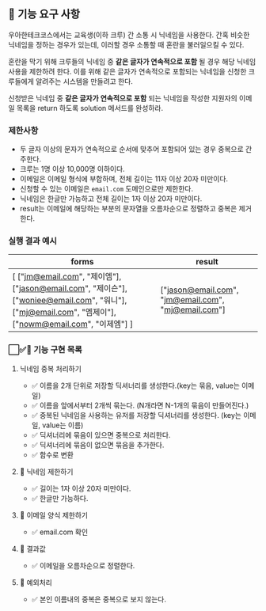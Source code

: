 ## 🚀 기능 요구 사항

우아한테크코스에서는 교육생(이하 크루) 간 소통 시 닉네임을 사용한다. 간혹 비슷한 닉네임을 정하는 경우가 있는데, 이러할 경우 소통할 때 혼란을 불러일으킬 수 있다.

혼란을 막기 위해 크루들의 닉네임 중 **같은 글자가 연속적으로 포함** 될 경우 해당 닉네임 사용을 제한하려 한다. 이를 위해 같은 글자가 연속적으로 포함되는 닉네임을 신청한 크루들에게 알려주는 시스템을 만들려고 한다.

신청받은 닉네임 중 **같은 글자가 연속적으로 포함** 되는 닉네임을 작성한 지원자의 이메일 목록을 return 하도록 solution 메서드를 완성하라.

### 제한사항

- 두 글자 이상의 문자가 연속적으로 순서에 맞추어 포함되어 있는 경우 중복으로 간주한다.
- 크루는 1명 이상 10,000명 이하이다.
- 이메일은 이메일 형식에 부합하며, 전체 길이는 11자 이상 20자 미만이다.
- 신청할 수 있는 이메일은 `email.com` 도메인으로만 제한한다.
- 닉네임은 한글만 가능하고 전체 길이는 1자 이상 20자 미만이다.
- result는 이메일에 해당하는 부분의 문자열을 오름차순으로 정렬하고 중복은 제거한다.

### 실행 결과 예시

| forms                                                                                                                                                 | result                                              |
| ----------------------------------------------------------------------------------------------------------------------------------------------------- | --------------------------------------------------- |
| [ ["jm@email.com", "제이엠"], ["jason@email.com", "제이슨"], ["woniee@email.com", "워니"], ["mj@email.com", "엠제이"], ["nowm@email.com", "이제엠"] ] | ["jason@email.com", "jm@email.com", "mj@email.com"] |

### ⬜✅🚨 기능 구현 목록

1. 닉네임 중복 처리하기

   - ✅ 이름을 2개 단위로 저장할 딕셔너리를 생성한다.(key는 묶음, value는 이메일)
   - ✅ 이름을 앞에서부터 2개씩 묶는다. (N개라면 N-1개의 묶음이 만들어진다.)
   - ✅ 중복된 닉네임을 사용하는 유저를 저장할 딕셔너리를 생성한다. (key는 이메일, value는 이름)
   - ✅ 딕셔너리에 묶음이 있으면 중복으로 처리한다.
   - ✅ 딕셔너리에 묶음이 없으면 묶음을 추가한다.
   - ✅ 함수로 변환

2. 🚨 닉네임 제한하기

   - ✅ 길이는 1자 이상 20자 미만이다.
   - ✅ 한글만 가능하다.

3. 🚨 이메일 양식 제한하기

   - ✅ email.com 확인

4. 🚨 결과값

   - ✅ 이메일을 오름차순으로 정렬한다.

5. 🚨 예외처리
   - ✅ 본인 이름내의 중복은 중복으로 보지 않는다.
